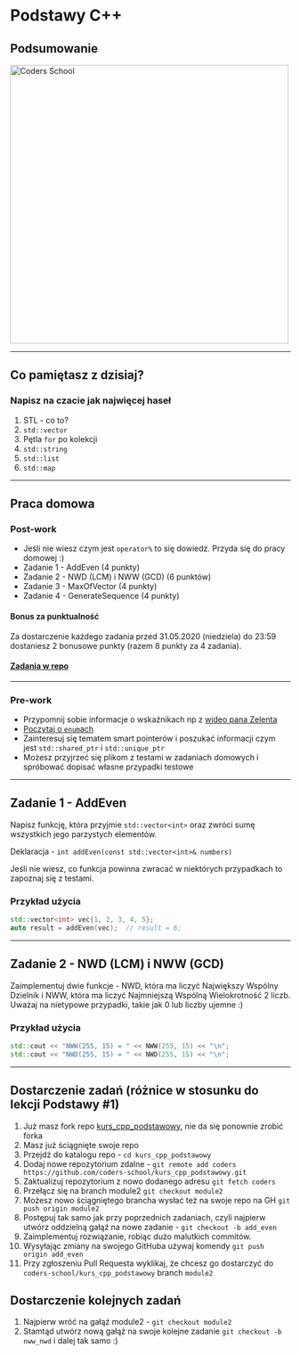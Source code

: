 <!-- .slide: data-background="#111111" -->

# Podstawy C++

## Podsumowanie

<a href="https://coders.school">
    <img width="500px" data-src="../img/coders_school_logo.png" alt="Coders School" class="plain">
</a>

___

## Co pamiętasz z dzisiaj?

### Napisz na czacie jak najwięcej haseł
<!-- .element: class="fragment fade-in" -->

1. <!-- .element: class="fragment fade-in" --> STL - co to?
2. <!-- .element: class="fragment fade-in" --> <code>std::vector</code>
3. <!-- .element: class="fragment fade-in" --> Pętla <code>for</code> po kolekcji
4. <!-- .element: class="fragment fade-in" --> <code>std::string</code>
5. <!-- .element: class="fragment fade-in" --> <code>std::list</code>
6. <!-- .element: class="fragment fade-in" --> <code>std::map</code>

___
<!-- .slide: style="font-size: 0.8em" -->

## Praca domowa

### Post-work

* Jeśli nie wiesz czym jest `operator%` to się dowiedz. Przyda się do pracy domowej :)
* Zadanie 1 - AddEven (4 punkty)
* Zadanie 2 - NWD (LCM) i NWW (GCD) (6 punktów)
* Zadanie 3 - MaxOfVector (4 punkty)
* Zadanie 4 - GenerateSequence (4 punkty)

#### Bonus za punktualność

Za dostarczenie każdego zadania przed 31.05.2020 (niedziela) do 23:59 dostaniesz 2 bonusowe punkty (razem 8 punkty za 4 zadania).

#### [Zadania w repo](https://github.com/coders-school/kurs_cpp_podstawowy/tree/module2/module2/homework)

___

### Pre-work

* Przypomnij sobie informacje o wskaźnikach np z [wideo pana Zelenta](https://www.youtube.com/watch?v=0DQl74alJzw)
* [Poczytaj o `enum`ach](http://cpp0x.pl/kursy/Kurs-C++/Typ-wyliczeniowy-enum/318)
* Zainteresuj się tematem smart pointerów i poszukać informacji czym jest `std::shared_ptr` i `std::unique_ptr`
* Możesz przyjrzeć się plikom z testami w zadaniach domowych i spróbować dopisać własne przypadki testowe

___

## Zadanie 1 - AddEven

Napisz funkcję, która przyjmie `std::vector<int>` oraz zwróci sumę wszystkich jego parzystych elementów.

Deklaracja - `int addEven(const std::vector<int>& numbers)`

Jeśli nie wiesz, co funkcja powinna zwracać w niektórych przypadkach to zapoznaj się z testami.

### Przykład użycia

```cpp
std::vector<int> vec{1, 2, 3, 4, 5};
auto result = addEven(vec);  // result = 6;
```

___

## Zadanie 2 - NWD (LCM) i NWW (GCD)

Zaimplementuj dwie funkcje - NWD, która ma liczyć Największy Wspólny Dzielnik i NWW, która ma liczyć Najmniejszą Wspólną Wielokrotność 2 liczb.
Uważaj na nietypowe przypadki, takie jak 0 lub liczby ujemne :)

### Przykład użycia

```cpp
std::cout << "NWW(255, 15) = " << NWW(255, 15) << "\n";
std::cout << "NWD(255, 15) = " << NWD(255, 15) << "\n";
```

___
<!-- .slide: style="font-size: 0.6em" -->

## Dostarczenie zadań (różnice w stosunku do lekcji Podstawy #1)

1. Już masz fork repo [kurs_cpp_podstawowy](https://github.com/coders-school/kurs_cpp_podstawowy), nie da się ponownie zrobić forka
2. Masz już ściągnięte swoje repo
3. Przejdź do katalogu repo - `cd kurs_cpp_podstawowy`
4. Dodaj nowe repozytorium zdalne - `git remote add coders https://github.com/coders-school/kurs_cpp_podstawowy.git`
5. Zaktualizuj repozytorium z nowo dodanego adresu `git fetch coders`
6. Przełącz się na branch module2 `git checkout module2`
7. Możesz nowo ściągniętego brancha wysłać też na swoje repo na GH `git push origin module2`
8. Postępuj tak samo jak przy poprzednich zadaniach, czyli najpierw utwórz oddzielną gałąź na nowe zadanie - `git checkout -b add_even`
9. Zaimplementuj rozwiązanie, robiąc dużo malutkich commitów.
10. Wysyłając zmiany na swojego GitHuba używaj komendy `git push origin add_even`
11. Przy zgłoszeniu Pull Requesta wyklikaj, że chcesz go dostarczyć do `coders-school/kurs_cpp_podstawowy` branch `module2`

## Dostarczenie kolejnych zadań

1. Najpierw wróć na gałąź module2 - `git checkout module2`
2. Stamtąd utwórz nową gałąź na swoje kolejne zadanie `git checkout -b nww_nwd` i dalej tak samo :)
